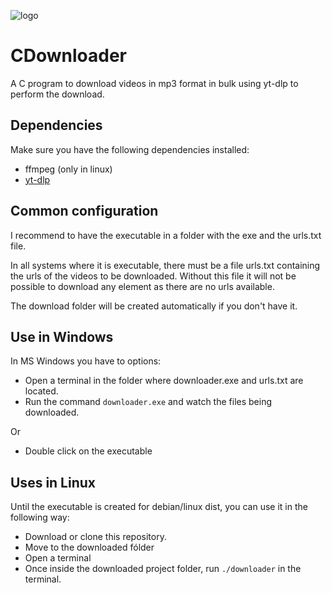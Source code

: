 ![logo](https://github.com/user-attachments/assets/e2dcaba4-9344-43a1-acec-46e3a2e899bd)

# CDownloader
A C program to download videos in mp3 format in bulk using yt-dlp to perform the download.

## Dependencies

Make sure you have the following dependencies installed:
- ffmpeg (only in linux)
- [yt-dlp](https://github.com/yt-dlp/yt-dlp?tab=readme-ov-file#installation)

## Common configuration 

I recommend to have the executable in a folder with the exe and the urls.txt file.

In all systems where it is executable, there must be a file urls.txt containing the urls of the videos to be downloaded. 
Without this file it will not be possible to download any element as there are no urls available.

The download folder will be created automatically if you don't have it.

## Use in Windows
In MS Windows you have to options:

- Open a terminal in the folder where downloader.exe and urls.txt are located.
- Run the command `downloader.exe` and watch the files being downloaded.

Or

- Double click on the executable

## Uses in Linux
Until the executable is created for debian/linux dist, you can use it in the following way:
- Download or clone this repository.
- Move to the downloaded fólder
- Open a terminal
- Once inside the downloaded project folder, run `./downloader` in the terminal.
